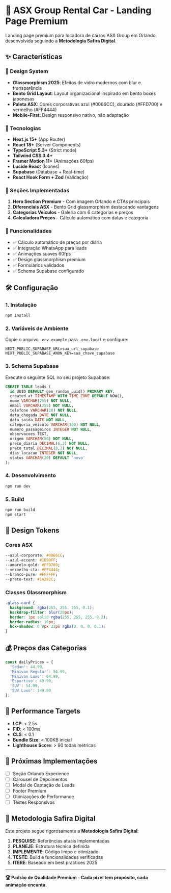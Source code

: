 # 🚗 ASX Group Rental Car - Landing Page Premium

Landing page premium para locadora de carros ASX Group em Orlando, desenvolvida seguindo a **Metodologia Safira Digital**.

## ✨ Características

### 🎨 Design System
- **Glassmorphism 2025**: Efeitos de vidro modernos com blur e transparência
- **Bento Grid Layout**: Layout organizacional inspirado em bento boxes japonesas
- **Paleta ASX**: Cores corporativas azul (#0066CC), dourado (#FFD700) e vermelho (#FF4444)
- **Mobile-First**: Design responsivo nativo, não adaptação

### 🚀 Tecnologias
- **Next.js 15+** (App Router)
- **React 18+** (Server Components)
- **TypeScript 5.3+** (Strict mode)
- **Tailwind CSS 3.4+**
- **Framer Motion 11+** (Animações 60fps)
- **Lucide React** (Ícones)
- **Supabase** (Database + Real-time)
- **React Hook Form + Zod** (Validação)

### 📱 Seções Implementadas
1. **Hero Section Premium** - Com imagem Orlando e CTAs principais
2. **Diferenciais ASX** - Bento Grid glassmorphism destacando vantagens
3. **Categorias Veículos** - Galeria com 6 categorias e preços
4. **Calculadora Preços** - Cálculo automático com datas e categoria

### 🎯 Funcionalidades
- ✅ Cálculo automático de preços por diária
- ✅ Integração WhatsApp para leads
- ✅ Animações suaves 60fps
- ✅ Design glassmorphism premium
- ✅ Formulários validados
- ✅ Schema Supabase configurado

## 🛠️ Configuração

### 1. Instalação
```bash
npm install
```

### 2. Variáveis de Ambiente
Copie o arquivo `.env.example` para `.env.local` e configure:

```env
NEXT_PUBLIC_SUPABASE_URL=sua_url_supabase
NEXT_PUBLIC_SUPABASE_ANON_KEY=sua_chave_supabase
```

### 3. Schema Supabase
Execute o seguinte SQL no seu projeto Supabase:

```sql
CREATE TABLE leads (
  id UUID DEFAULT gen_random_uuid() PRIMARY KEY,
  created_at TIMESTAMP WITH TIME ZONE DEFAULT NOW(),
  nome VARCHAR(255) NOT NULL,
  email VARCHAR(255) NOT NULL, 
  telefone VARCHAR(20) NOT NULL,
  data_chegada DATE NOT NULL,
  data_saida DATE NOT NULL,
  categoria_veiculo VARCHAR(100) NOT NULL,
  numero_passageiros INTEGER NOT NULL,
  observacoes TEXT,
  origem VARCHAR(50) NOT NULL,
  preco_diaria DECIMAL(6,2) NOT NULL,
  preco_total DECIMAL(8,2) NOT NULL,
  dias_locacao INTEGER NOT NULL,
  status VARCHAR(20) DEFAULT 'novo'
);
```

### 4. Desenvolvimento
```bash
npm run dev
```

### 5. Build
```bash
npm run build
npm start
```

## 🎨 Design Tokens

### Cores ASX
```css
--azul-corporate: #0066CC;
--azul-accent: #1E90FF;
--amarelo-gold: #FFD700;
--vermelho-cta: #FF4444;
--branco-pure: #FFFFFF;
--preto-text: #1A202C;
```

### Classes Glassmorphism
```css
.glass-card {
  background: rgba(255, 255, 255, 0.1);
  backdrop-filter: blur(20px);
  border: 1px solid rgba(255, 255, 255, 0.2);
  border-radius: 16px;
  box-shadow: 0 8px 32px rgba(0, 0, 0, 0.1);
}
```

## 💰 Preços das Categorias
```typescript
const dailyPrices = {
  'Sedan': 44.99,
  'Minivan Regular': 54.99,
  'Minivan Luxo': 64.99,
  'Esportivo': 49.99,
  'SUV': 54.99,
  'SUV Luxo': 149.90
};
```

## 🚀 Performance Targets
- **LCP**: < 2.5s
- **FID**: < 100ms
- **CLS**: < 0.1
- **Bundle Size**: < 100KB inicial
- **Lighthouse Score**: > 90 todas métricas

## 📱 Próximas Implementações
- [ ] Seção Orlando Experience
- [ ] Carousel de Depoimentos
- [ ] Modal de Captação de Leads
- [ ] Footer Premium
- [ ] Otimizações de Performance
- [ ] Testes Responsivos

## 💎 Metodologia Safira Digital
Este projeto segue rigorosamente a **Metodologia Safira Digital**:
1. **PESQUISE**: Referências atuais implementadas
2. **PLANEJE**: Estrutura técnica definida
3. **IMPLEMENTE**: Código limpo e otimizado
4. **TESTE**: Build e funcionalidades verificadas
5. **ITERE**: Baseado em best practices 2025

---

**🏆 Padrão de Qualidade Premium - Cada pixel tem propósito, cada animação encanta.**
